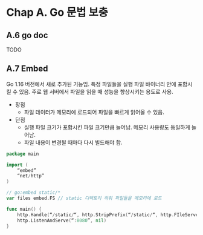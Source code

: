 # Chap A. Go 문법 보충

## A.6 go doc

TODO

## A.7 Embed

Go 1.16 버전에서 새로 추가된 기능임. 특정 파일들을 실행 파일 바이너리 안에 포함시킬 수 있음. 주로 웹 서버에서 파일을 읽을 때 성능을 향상시키는 용도로 사용.

- 장점
    - 파일 데이터가 메모리에 로드되어 파일을 빠르게 읽어올 수 있음.
- 단점
    - 실행 파일 크기가 포함시킨 파일 크기만큼 늘어남. 메모리 사용량도 동일하게 늘어남.
    - 파일 내용이 변경될 때마다 다시 빌드해야 함.

```go
package main

import (
    “embed”
    “net/http”
)

// go:embed static/*
var files embed.FS // static 디렉토리 하위 파일들을 메모리에 로드

func main() {
    http.Handle(“/static/“, http.StripPrefix(“/static/“, http.FIleServer(http.FS(files))))
    http.ListenAndServe(“:8080”, nil)
}
``` 
